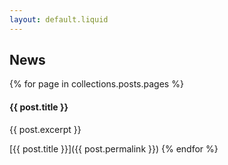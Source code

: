```yaml
---
layout: default.liquid
---
```

## News

{% for page in collections.posts.pages %}
#### {{ post.title }}

{{ post.excerpt }}

[{{ post.title }}]({{ post.permalink }})
{% endfor %}
